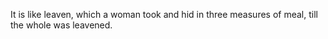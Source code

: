 It is like leaven, which a woman took and hid in three measures of meal, till the whole was leavened.
